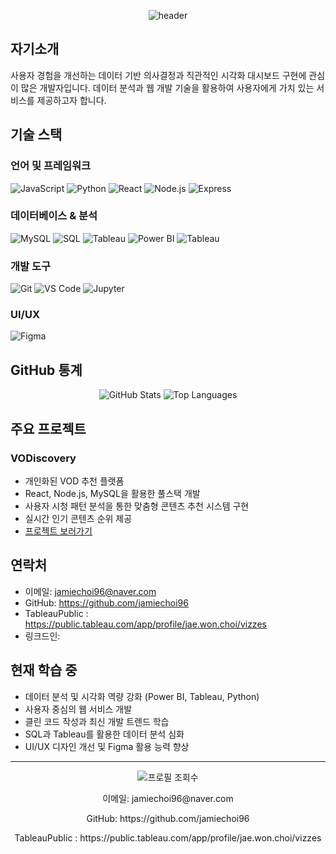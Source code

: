  
<!--
**jamiechoi96/jamiechoi96** is a ✨ _special_ ✨ repository because its `README.md` (this file) appears on your GitHub profile.

Here are some ideas to get you started:

- 🔭 I’m currently working on ...
- 🌱 I’m currently learning ...
- 👯 I’m looking to collaborate on ...
- 🤔 I’m looking for help with ...
- 💬 Ask me about ...
- 📫 How to reach me: ...
- 😄 Pronouns: ...
- ⚡ Fun fact: ...
-->
<p align="center">
  <img src="https://capsule-render.vercel.app/api?type=venom&color=0:4B0082,100:8A2BE2&height=300&section=header&text=CHOI1027&fontSize=90&fontAlignY=55&desc=ㅤ&descAlignY=80&fontColor=b6b6b6" alt="header"/>
</p>




<!-- ### <h2 align="center">💻 Tech Stack 💻</h2> -->
<div align="center">
  
</div>

## 자기소개
사용자 경험을 개선하는 데이터 기반 의사결정과 직관적인 시각화 대시보드 구현에 관심이 많은 개발자입니다.
데이터 분석과 웹 개발 기술을 활용하여 사용자에게 가치 있는 서비스를 제공하고자 합니다.

## 기술 스택

### 언어 및 프레임워크
![JavaScript](https://img.shields.io/badge/JavaScript-F7DF1E?style=for-the-badge&logo=javascript&logoColor=black)
![Python](https://img.shields.io/badge/Python-3776AB?style=for-the-badge&logo=python&logoColor=white)
![React](https://img.shields.io/badge/React-61DAFB?style=for-the-badge&logo=react&logoColor=black)
![Node.js](https://img.shields.io/badge/Node.js-339933?style=for-the-badge&logo=node.js&logoColor=white)
![Express](https://img.shields.io/badge/Express-000000?style=for-the-badge&logo=express&logoColor=white)

### 데이터베이스 & 분석
![MySQL](https://img.shields.io/badge/MySQL-4479A1?style=for-the-badge&logo=mysql&logoColor=white)
![SQL](https://img.shields.io/badge/SQL-CC2927?style=for-the-badge&logo=microsoft-sql-server&logoColor=white)
![Tableau](https://img.shields.io/badge/Tableau-E97627?style=for-the-badge&logo=tableau&logoColor=white)
![Power BI](https://img.shields.io/badge/Power%20BI-F2C811?style=for-the-badge&logo=power-bi&logoColor=black)
![Tableau](https://img.shields.io/badge/Tableau-E97627?style=for-the-badge&logo=Tableau&logoColor=white)
### 개발 도구
![Git](https://img.shields.io/badge/Git-F05032?style=for-the-badge&logo=git&logoColor=white)
![VS Code](https://img.shields.io/badge/VS_Code-007ACC?style=for-the-badge&logo=visual-studio-code&logoColor=white)
![Jupyter](https://img.shields.io/badge/Jupyter-F37626?style=for-the-badge&logo=jupyter&logoColor=white)

### UI/UX
![Figma](https://img.shields.io/badge/Figma-F24E1E?style=for-the-badge&logo=figma&logoColor=white)


## GitHub 통계

<div align="center">
  <img src="https://github-readme-stats.vercel.app/api?username=jamiechoi96&show_icons=true&theme=radical" alt="GitHub Stats" />
  <img src="https://github-readme-stats.vercel.app/api/top-langs/?username=jamiechoi96&layout=compact&theme=radical" alt="Top Languages" />
</div>

## 주요 프로젝트

### VODiscovery
- 개인화된 VOD 추천 플랫폼
- React, Node.js, MySQL을 활용한 풀스택 개발
- 사용자 시청 패턴 분석을 통한 맞춤형 콘텐츠 추천 시스템 구현
- 실시간 인기 콘텐츠 순위 제공
- [프로젝트 보러가기](https://github.com/jamiechoi96/team3_web)

## 연락처
- 이메일: jamiechoi96@naver.com
- GitHub: https://github.com/jamiechoi96
- TableauPublic : https://public.tableau.com/app/profile/jae.won.choi/vizzes
- 링크드인: 

## 현재 학습 중
- 데이터 분석 및 시각화 역량 강화 (Power BI, Tableau, Python)
- 사용자 중심의 웹 서비스 개발
- 클린 코드 작성과 최신 개발 트렌드 학습
- SQL과 Tableau를 활용한 데이터 분석 심화
- UI/UX 디자인 개선 및 Figma 활용 능력 향상

---

<div align="center">
  <img src="https://komarev.com/ghpvc/?username=jamiechoi96&color=blueviolet" alt="프로필 조회수" />
</div>

<p align="center">이메일: jamiechoi96@naver.com</p>
<p align="center">GitHub: https://github.com/jamiechoi96</p>
<p align="center">TableauPublic : https://public.tableau.com/app/profile/jae.won.choi/vizzes</p>


